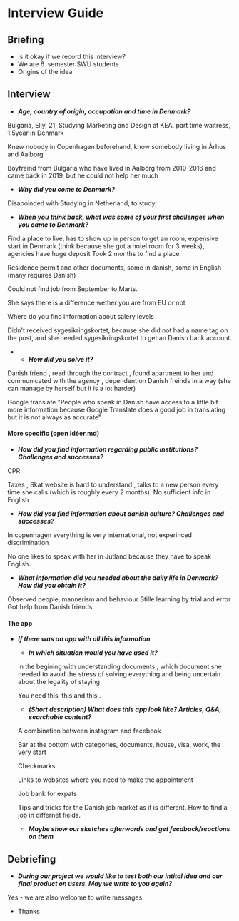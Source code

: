 # Interview Guide

## Briefing 

- Is it okay if we record this interview?
- We are 6. semester SWU students
- Origins of the idea

## Interview

- ***Age, country of origin, occupation and time in Denmark?***

Bulgaria, Elly, 21, Studying Marketing and Design at KEA, part time waitress, 1.5year in Denmark

Knew nobody in Copenhagen beforehand, know somebody living in Århus and Aalborg

Boyfreind from Bulgaria who have lived in Aalborg from 2010-2016 and came back in 2019, but he could not help her much

- ***Why did you come to Denmark?***

Disapoinded with Studying in Netherland, to study.

- ***When you think back, what was some of your first challenges when you came to Denmark?*** 

Find a place to live, has to show up in person to get an room, expensive start in Denmark (think because she got a hotel room for 3 weeks), agencies have huge deposit
Took 2 months to find a place

Residence permit and other documents, some in danish, some in English (many requires Danish)

Could not find job from September to Marts. 

She says there is a difference wether you are from EU or not

Where do you find information about salery levels

Didn't received sygesikringskortet, because she did not had a name tag on the post, and she needed sygesikringskortet to get an Danish bank account. 

- 
  - ***How did you solve it?***

Danish friend , read through the contract , found apartment to her and communicated with the agency , dependent on Danish freinds in a way (she can manage by herself but it is a lot harder)

Google translate "People who speak in Danish have access to a little bit more information  because Google Translate does a good job in translating but it is not always as accurate"

#### More specific (open Idéer.md)

- ***How did you find information regarding public institutions? Challenges and successes?***

CPR 

Taxes , Skat website is hard to understand , talks to a new person every time she calls (which is roughly every 2 months).
No sufficient info in English

- ***How did you find information about danish culture? Challenges and successes?***

In copenhagen everything is very international, not experinced discrimination

No one likes to speak with her in Jutland because they have to speak English.

- ***What information did you needed about the daily life in Denmark? How did you obtain it?***

Observed people, mannerism and behaviour
Stille learning by trial and error
Got help from Danish friends

#### The app

- ***If there was an app with all this information***
  
  - ***In which situation would you have used it?***
  
  In the begining with understanding documents , which document she needed to avoid the stress of solving everything and being uncertain about the legality of staying
  
  You need this, this and this.. 
  
  - ***(Short description) What does this app look like? Articles, Q&A, searchable content?*** 
  
  A combination between instagram and facebook
  
  Bar at the bottom with categories, documents, house, visa, work, the very start
  
  Checkmarks
  
  Links to websites where you need to make the appointment 
  
  Job bank for expats

  Tips and tricks for the Danish job market as it is different. How to find a job in differnet fields.
  
  - ***Maybe show our sketches afterwards and get feedback/reactions on them***

## Debriefing

- ***During our project we would like to test both our intital idea and our final product on users. May we write to you again?***

Yes - we are also welcome to write messages. 

- Thanks